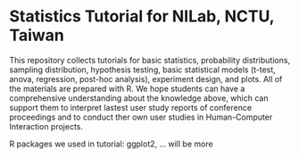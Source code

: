 # Statistics Tutorial for NILab, NCTU, Taiwan
This repository collects tutorials for basic statistics, probability distributions, sampling distribution, hypothesis testing, basic statistical models (t-test, anova, regression, post-hoc analysis), experiment design, and plots. All of the materials are prepared with R. We hope students can have a comprehensive understanding about the knowledge above, which can support them to interpret lastest user study reports of conference proceedings and to conduct ther own user studies in Human-Computer Interaction projects.

R packages we used in tutorial: ggplot2, ... will be more

